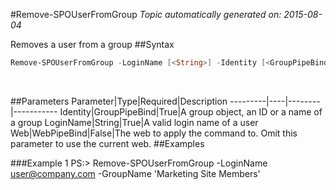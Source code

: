 #Remove-SPOUserFromGroup
*Topic automatically generated on: 2015-08-04*

Removes a user from a group
##Syntax
```powershell
Remove-SPOUserFromGroup -LoginName [<String>] -Identity [<GroupPipeBind>] [-Web [<WebPipeBind>]]
```
&nbsp;

##Parameters
Parameter|Type|Required|Description
---------|----|--------|-----------
Identity|GroupPipeBind|True|A group object, an ID or a name of a group
LoginName|String|True|A valid login name of a user
Web|WebPipeBind|False|The web to apply the command to. Omit this parameter to use the current web.
##Examples

###Example 1
    PS:> Remove-SPOUserFromGroup -LoginName user@company.com -GroupName 'Marketing Site Members'

